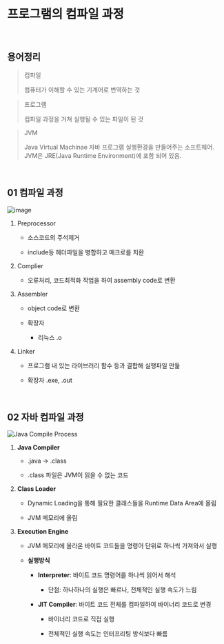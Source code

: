 # 프로그램의 컴파일 과정

<br>

## 용어정리

> 컴파일
> 
> 
> 컴퓨터가 이해할 수 있는 기계어로 번역하는 것
> 

> 프로그램
> 
> 
> 컴파일 과정을 거쳐 실행될 수 있는 파일이 된 것
> 

> JVM
> 
> 
> Java Virtual Machinae 자바 프로그램 실행환경을 만들어주는 소프트웨어. JVM은 JRE(Java Runtime Environment)에 포함 되어 있음.
> 

<br>

## 01 컴파일 과정

![image](https://github.com/user-attachments/assets/cbf76930-21e4-4066-8f4f-7e9b751ad4f1)

1. Preprocessor
    - 소스코드의 주석제거
      
    - include등 헤더파일을 병합하고 매크로를 치환
      
2. Complier
   
    - 오류처리, 코드최적화 작업을 하여 assembly code로 변환
      
3. Assembler
   
    - object code로 변환
      
    - 확장자
      
        - 리눅스 .o
          
4. Linker
   
    - 프로그램 내 있는 라이브러리 함수 등과 결합해 실행파일 만듦
      
    - 확장자 .exe, .out

<br>

## 02 자바 컴파일 과정

![Java Compile Process](https://github.com/user-attachments/assets/1e0b9d11-8a45-4e6b-9e49-348e3e886457)

1. **Java Compiler**
   - .java → .class
     
   - .class 파일은 JVM이 읽을 수 없는 코드
     

2. **Class Loader**
   
   - Dynamic Loading을 통해 필요한 클래스들을 Runtime Data Area에 올림
     
   - JVM 메모리에 올림

4. **Execution Engine**
   
   - JVM 메모리에 올라온 바이트 코드들을 명령어 단위로 하나씩 가져와서 실행
     
   - **실행방식**
     
     - **Interpreter**: 바이트 코드 명령어를 하나씩 읽어서 해석
       
       - 단점: 하나하나의 실행은 빠르나, 전체적인 실행 속도가 느림
  
     - **JIT Compiler**: 바이트 코드 전체를 컴파일하여 바이너리 코드로 변경
       
       - 바이너리 코드로 직접 실행
         
       - 전체적인 실행 속도는 인터프리팅 방식보다 빠름
